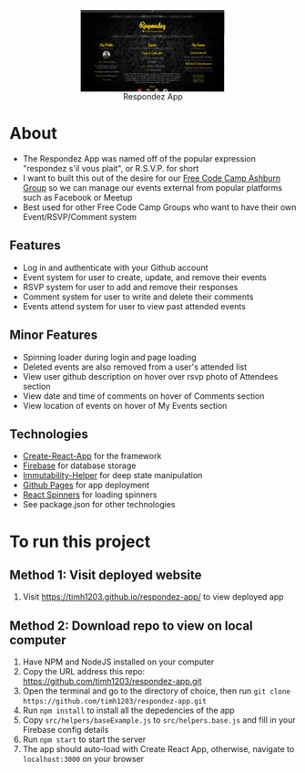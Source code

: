 <figure><img src="./public/respondez-app.png" alt="The Respondez App" style="width: 60%; display: block; margin-left: auto; margin-right: auto;"/><figcaption style=" text-align: center;">Respondez App</figcaption></figure>

# About
- The Respondez App was named off of the popular expression "respondez s'il vous plait", or R.S.V.P. for short 
- I want to built this out of the desire for our [Free Code Camp Ashburn Group](https://free-code-camp-ashburn.github.io/website/) so we can manage our events external from popular platforms such as Facebook or Meetup
- Best used for other Free Code Camp Groups who want to have their own Event/RSVP/Comment system

## Features
- Log in and authenticate with your Github account
- Event system for user to create, update, and remove their events
- RSVP system for user to add and remove their responses
- Comment system for user to write and delete their comments
- Events attend system for user to view past attended events

## Minor Features
- Spinning loader during login and page loading
- Deleted events are also removed from a user's attended list
- View user github description on hover over rsvp photo of Attendees section
- View date and time of comments on hover of Comments section
- View location of events on hover of My Events section

## Technologies
- [Create-React-App](https://github.com/facebookincubator/create-react-app) for the framework
- [Firebase](https://firebase.google.com/) for database storage
- [Immutability-Helper](https://github.com/kolodny/immutability-helper) for deep state manipulation
- [Github Pages](https://github.com/tschaub/gh-pages) for app deployment 
- [React Spinners](https://github.com/davidhu2000/react-spinners) for loading spinners
- See package.json for other technologies

# To run this project
## Method 1: Visit deployed website
1. Visit https://timh1203.github.io/respondez-app/ to view deployed app

## Method 2: Download repo to view on local computer
1. Have NPM and NodeJS installed on your computer
2. Copy the URL address this repo: https://github.com/timh1203/respondez-app.git
3. Open the terminal and go to the directory of choice, then run `git clone https://github.com/timh1203/respondez-app.git` 
3. Run `npm install` to install all the depedencies of the app
4. Copy `src/helpers/baseExample.js` to `src/helpers.base.js` and fill in your Firebase config details
5. Run `npm start` to start the server
6. The app should auto-load with Create React App, otherwise, navigate to `localhost:3000` on your browser

<!-- # To use this project for your own groups -->